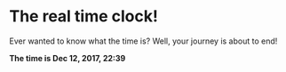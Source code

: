 # The real time clock!

Ever wanted to know what the time is? Well, your journey is about to end!

**The time is Dec 12, 2017, 22:39**